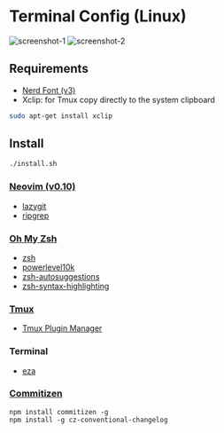 # Terminal Config (Linux)

![screenshot-1](./images/screenshot-1.png)
![screenshot-2](./images/screenshot-2.png)

## Requirements

- [Nerd Font (v3)](https://www.nerdfonts.com/)
- Xclip: for Tmux copy directly to the system clipboard
```sh
sudo apt-get install xclip
```

## Install

```sh
./install.sh
```

### [Neovim (v0.10)](https://neovim.io/)

- [lazygit](https://github.com/jesseduffield/lazygit?tab=readme-ov-file#installation)
- [ripgrep](https://github.com/BurntSushi/ripgrep?tab=readme-ov-file#installation)

### [Oh My Zsh](https://ohmyz.sh/#install)

- [zsh](https://github.com/ohmyzsh/ohmyzsh/wiki/Installing-ZSH)
- [powerlevel10k](https://github.com/romkatv/powerlevel10k?tab=readme-ov-file#oh-my-zsh)
- [zsh-autosuggestions](https://github.com/zsh-users/zsh-autosuggestions/blob/master/INSTALL.md#oh-my-zsh)
- [zsh-syntax-highlighting](https://github.com/zsh-users/zsh-syntax-highlighting/blob/master/INSTALL.md#oh-my-zsh)

### [Tmux](https://github.com/tmux/tmux/wiki)

- [Tmux Plugin Manager](https://github.com/tmux-plugins/tpm)

### Terminal

- [eza](https://github.com/eza-community/eza/blob/main/INSTALL.md)

### [Commitizen](https://github.com/commitizen/cz-cli)
```shell
npm install commitizen -g
npm install -g cz-conventional-changelog
```
